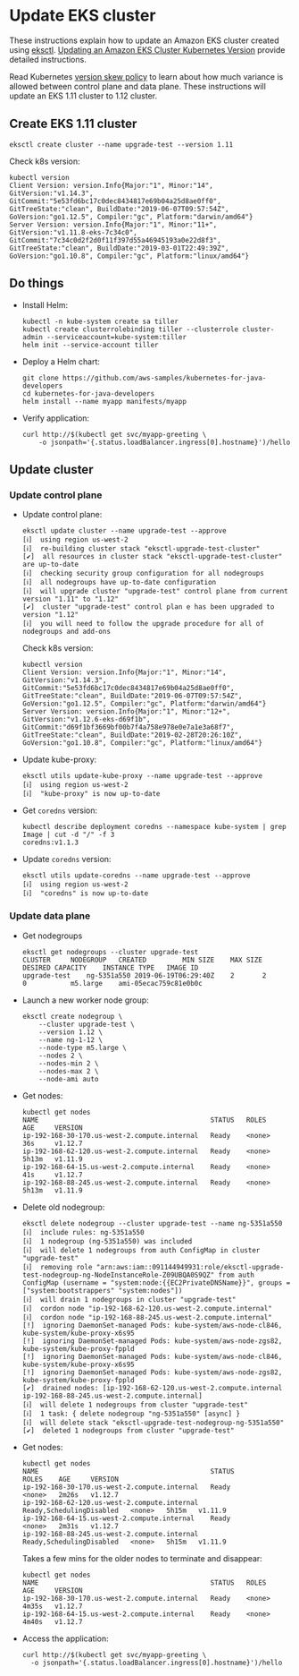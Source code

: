 # Update EKS cluster

These instructions explain how to update an Amazon EKS cluster created using [eksctl](https://eksctl.io). [Updating an Amazon EKS Cluster Kubernetes Version](https://docs.aws.amazon.com/eks/latest/userguide/update-cluster.html) provide detailed instructions.

Read Kubernetes [version skew policy](https://kubernetes.io/docs/setup/release/version-skew-policy/) to learn about how much variance is allowed between control plane and data plane. These instructions will update an EKS 1.11 cluster to 1.12 cluster.

## Create EKS 1.11 cluster

```
eksctl create cluster --name upgrade-test --version 1.11
```

Check k8s version:

```
kubectl version
Client Version: version.Info{Major:"1", Minor:"14", GitVersion:"v1.14.3", GitCommit:"5e53fd6bc17c0dec8434817e69b04a25d8ae0ff0", GitTreeState:"clean", BuildDate:"2019-06-07T09:57:54Z", GoVersion:"go1.12.5", Compiler:"gc", Platform:"darwin/amd64"}
Server Version: version.Info{Major:"1", Minor:"11+", GitVersion:"v1.11.8-eks-7c34c0", GitCommit:"7c34c0d2f2d0f11f397d55a46945193a0e22d8f3", GitTreeState:"clean", BuildDate:"2019-03-01T22:49:39Z", GoVersion:"go1.10.8", Compiler:"gc", Platform:"linux/amd64"}
```

## Do things

- Install Helm:

	```
	kubectl -n kube-system create sa tiller
	kubectl create clusterrolebinding tiller --clusterrole cluster-admin --serviceaccount=kube-system:tiller
	helm init --service-account tiller
	```

- Deploy a Helm chart:

	```
	git clone https://github.com/aws-samples/kubernetes-for-java-developers
	cd kubernetes-for-java-developers
	helm install --name myapp manifests/myapp
	```

- Verify application:

	```
	curl http://$(kubectl get svc/myapp-greeting \
		-o jsonpath='{.status.loadBalancer.ingress[0].hostname}')/hello
	```

## Update cluster

### Update control plane

- Update control plane:

	```
	eksctl update cluster --name upgrade-test --approve
	[ℹ]  using region us-west-2
	[ℹ]  re-building cluster stack "eksctl-upgrade-test-cluster"
	[✔]  all resources in cluster stack "eksctl-upgrade-test-cluster" are up-to-date
	[ℹ]  checking security group configuration for all nodegroups
	[ℹ]  all nodegroups have up-to-date configuration
	[ℹ]  will upgrade cluster "upgrade-test" control plane from current version "1.11" to "1.12"
	[✔]  cluster "upgrade-test" control plan e has been upgraded to version "1.12"
	[ℹ]  you will need to follow the upgrade procedure for all of nodegroups and add-ons
	```

	Check k8s version:

	```
	kubectl version
	Client Version: version.Info{Major:"1", Minor:"14", GitVersion:"v1.14.3", GitCommit:"5e53fd6bc17c0dec8434817e69b04a25d8ae0ff0", GitTreeState:"clean", BuildDate:"2019-06-07T09:57:54Z", GoVersion:"go1.12.5", Compiler:"gc", Platform:"darwin/amd64"}
	Server Version: version.Info{Major:"1", Minor:"12+", GitVersion:"v1.12.6-eks-d69f1b", GitCommit:"d69f1bf3669bf00b7f4a758e978e0e7a1e3a68f7", GitTreeState:"clean", BuildDate:"2019-02-28T20:26:10Z", GoVersion:"go1.10.8", Compiler:"gc", Platform:"linux/amd64"}
	```

- Update kube-proxy:

	```
	eksctl utils update-kube-proxy --name upgrade-test --approve
	[ℹ]  using region us-west-2
	[ℹ]  "kube-proxy" is now up-to-date
	```

- Get `coredns` version:

	```
	kubectl describe deployment coredns --namespace kube-system | grep Image | cut -d "/" -f 3
	coredns:v1.1.3
	```

- Update `coredns` version:

	```
	eksctl utils update-coredns --name upgrade-test --approve
	[ℹ]  using region us-west-2
	[ℹ]  "coredns" is now up-to-date
	```

### Update data plane

- Get nodegroups

	```
	eksctl get nodegroups --cluster upgrade-test 
	CLUSTER		NODEGROUP	CREATED			MIN SIZE	MAX SIZE	DESIRED CAPACITY	INSTANCE TYPE	IMAGE ID
	upgrade-test	ng-5351a550	2019-06-19T06:29:40Z	2		2		0			m5.large	ami-05ecac759c81e0b0c
	```

- Launch a new worker node group:

	```
	eksctl create nodegroup \
		--cluster upgrade-test \
		--version 1.12 \
		--name ng-1-12 \
		--node-type m5.large \
		--nodes 2 \
		--nodes-min 2 \
		--nodes-max 2 \
		--node-ami auto
	```

- Get nodes:

	```
	kubectl get nodes
	NAME                                           STATUS   ROLES    AGE     VERSION
	ip-192-168-30-170.us-west-2.compute.internal   Ready    <none>   36s     v1.12.7
	ip-192-168-62-120.us-west-2.compute.internal   Ready    <none>   5h13m   v1.11.9
	ip-192-168-64-15.us-west-2.compute.internal    Ready    <none>   41s     v1.12.7
	ip-192-168-88-245.us-west-2.compute.internal   Ready    <none>   5h13m   v1.11.9
	```

- Delete old nodegroup:

	```
	eksctl delete nodegroup --cluster upgrade-test --name ng-5351a550
	[ℹ]  include rules: ng-5351a550
	[ℹ]  1 nodegroup (ng-5351a550) was included
	[ℹ]  will delete 1 nodegroups from auth ConfigMap in cluster "upgrade-test"
	[ℹ]  removing role "arn:aws:iam::091144949931:role/eksctl-upgrade-test-nodegroup-ng-NodeInstanceRole-Z09UBQA0S9QZ" from auth ConfigMap (username = "system:node:{{EC2PrivateDNSName}}", groups = ["system:bootstrappers" "system:nodes"])
	[ℹ]  will drain 1 nodegroups in cluster "upgrade-test"
	[ℹ]  cordon node "ip-192-168-62-120.us-west-2.compute.internal"
	[ℹ]  cordon node "ip-192-168-88-245.us-west-2.compute.internal"
	[!]  ignoring DaemonSet-managed Pods: kube-system/aws-node-cl846, kube-system/kube-proxy-x6s95
	[!]  ignoring DaemonSet-managed Pods: kube-system/aws-node-zgs82, kube-system/kube-proxy-fppld
	[!]  ignoring DaemonSet-managed Pods: kube-system/aws-node-cl846, kube-system/kube-proxy-x6s95
	[!]  ignoring DaemonSet-managed Pods: kube-system/aws-node-zgs82, kube-system/kube-proxy-fppld
	[✔]  drained nodes: [ip-192-168-62-120.us-west-2.compute.internal ip-192-168-88-245.us-west-2.compute.internal]
	[ℹ]  will delete 1 nodegroups from cluster "upgrade-test"
	[ℹ]  1 task: { delete nodegroup "ng-5351a550" [async] }
	[ℹ]  will delete stack "eksctl-upgrade-test-nodegroup-ng-5351a550"
	[✔]  deleted 1 nodegroups from cluster "upgrade-test"
	```

- Get nodes:

	```
	kubectl get nodes
	NAME                                           STATUS                     ROLES    AGE     VERSION
	ip-192-168-30-170.us-west-2.compute.internal   Ready                      <none>   2m26s   v1.12.7
	ip-192-168-62-120.us-west-2.compute.internal   Ready,SchedulingDisabled   <none>   5h15m   v1.11.9
	ip-192-168-64-15.us-west-2.compute.internal    Ready                      <none>   2m31s   v1.12.7
	ip-192-168-88-245.us-west-2.compute.internal   Ready,SchedulingDisabled   <none>   5h15m   v1.11.9
	```

	Takes a few mins for the older nodes to terminate and disappear:

	```
	kubectl get nodes
	NAME                                           STATUS   ROLES    AGE     VERSION
	ip-192-168-30-170.us-west-2.compute.internal   Ready    <none>   4m35s   v1.12.7
	ip-192-168-64-15.us-west-2.compute.internal    Ready    <none>   4m40s   v1.12.7
	```

- Access the application:

	```
	curl http://$(kubectl get svc/myapp-greeting \
      -o jsonpath='{.status.loadBalancer.ingress[0].hostname}')/hello
	```


